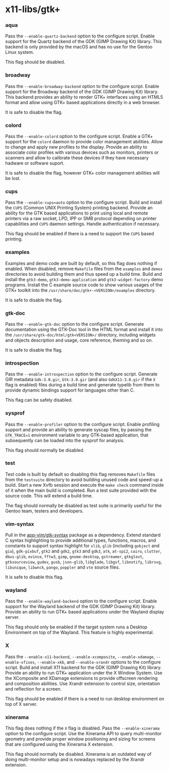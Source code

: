 # x11-libs/gtk+

### aqua
Pass the `--enable-quartz-backend` option to the configure script. Enable support for the Quartz backend of the GDK (GIMP Drawing Kit) library. This backend is only provided by the macOS and has no use for the Gentoo Linux system.

This flag should be disabled.

### broadway
Pass the `--enable-broadway-backend` option to the configure script. Enable support for the Broadway backend of the GDK (GIMP Drawing Kit) library. This backend provides an ability to render GTK+ interfaces using an HTML5 format and allow using GTK+ based applications directly in a web browser.

It is safe to disable the flag.

### colord
Pass the `--enable-colord` option to the configure script. Enable a GTK+ support for the `colord` daemon to provide color management abilities. Allow to change and apply new profiles to the display. Provide an ability to associate color profiles with various devices such as monitors, printers or scanners and allow to calibrate these devices if they have necessary hadware or software suport.

It is safe to disable the flag, however GTK+ color management abilities will be lost.

### cups
Pass the `--enable-cups=auto` option to the configure script. Build and install the `CUPS` (Common UNIX Printing System) printing backend. Provide an ability for the GTK based applications to print using local and remote printers via a raw socket, LPD, IPP or SMB protocol depending on printer capabilities and `CUPS` daemon settings. Handle authentication if necessary.

This flag should be enabled if there is a need to support the `CUPS` based printing.

### examples
Examples and demo code are built by default, so this flag does nothing if enabled. When disabled, remove `Makefile` files from the `examples` and `demos` directories to avoid building them and thus speed up a build time. Build and install the `gtk3-demo`, `gtk3-demo-application` and `gtk3-widget-factory` demo programs. Install the C example source code to show various usages of the GTK+ toolkit into the `/usr/share/doc/gtk+-<VERSION>/examples` directory.

It is safe to disable the flag.

### gtk-doc
Pass the `--enable-gtk-doc` option to the configure script. Generate documentation using the GTK-Doc tool in the HTML format and install it into the `/usr/share/gtk-doc/html/gtk<VERSION>/` directory, including widgets and objects description and usage, core reference, theming and so on.

It is safe to disable the flag.

### introspection
Pass the `--enable-introspection` option to the configure script. Generate GIR metadata `Gdk-3.0.gir`, `Gtk-3.0.gir` (and also `GdkX11-3.0.gir` if the `X` flag is enabled) files during a build time and generate typelib from them to provide dynamic bindings support for languages other than C.

This flag can be safely disabled.

### sysprof
Pass the `--enable-profiler` option to the configure script. Enable profiling support and provide an ability to generate syscap files, by passing the `GTK_TRACE=1` environment variable to any GTK-based application, that subsequently can be loaded into the sysprof for analysis.

This flag should normally be disabled.

### test
Test code is built by default so disabling this flag removes `Makefile` files from the `testsuite` directory to avoid building unused code and speed-up a build. Start a new Xvfb session and execute the `make check` command inside of it when the main build is completed. Run a test suite provided with the source code. This will extend a build time.

The flag should normally be disabled as test suite is primarily useful for the Gentoo team, testers and developers.

### vim-syntax
Pull in the [app-vim/gtk-syntax](../app-vim/gtk-syntax.md) package as a dependency. Extend standard C syntax highlighting to provide additional types, functions, macros, and constants to support syntax highlight for `xlib`, `glib` (including `gobject` and `gio`), `gdk-pixbuf`, `gtk2` and `gdk2`, `gtk3` and `gdk3`, `atk`, `at-spi2`, `cairo`, `clutter`, `dbus-glib`, `evince`, `fftw3`, `gimp`, `gnome-desktop`, `gstreamer`, `gtkglext`, `gtksourceview`, `gudev`, `gusb`, `json-glib`, `libglade`, `libgsf`, `libnotify`, `librsvg`, `libunique`, `libwnck`, `pango`, `poppler` and `vte` source files.

It is safe to disable this flag.

### wayland
Pass the `--enable-wayland-backend` option to the configure script. Enable support for the Wayland backend of the GDK (GIMP Drawing Kit) library. Provide an ability to run GTK+ based applications under the Wayland display server.

This flag should only be enabled if the target system runs a Desktop Environment on top of the Wayland. This feature is highly experimental.

### X
Pass the `--enable-x11-backend`, `--enable-xcomposite`, `--enable-xdamage`, `--enable-xfixes`, `--enable-xkb`, and `--enable-xrandr` options to the configure script. Build and install X11 backend for the GDK (GIMP Drawing Kit) library. Provide an ability to run GTK+ application under the X Window System. Use the XComposite and XDamage extensions to provide offscreen rendering and composition abilities. Use Xrandr extension to control size, orientation and reflection for a screen.

This flag should be enabled if there is a need to run desktop environment on top of X server.

### xinerama
This flag does nothing if the `X` flag is disabled. Pass the `--enable-xinerama` option to the configure script. Use the Xinerama API to query multi-monitor geometry and provide proper window positioning and sizing for screens that are configured using the Xinerama X extension.

This flag should normally be disabled. Xinerama is an outdated way of doing multi-monitor setup and is nowadays replaced by the Xrandr extension.
